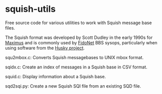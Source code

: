 squish-utils
============

Free source code for various utilities to work with Squish message base
files.


The Squish format was developed by Scott Dudley in the early 1990s for
[Maximus](https://github.com/sdudley/maximus) and is commonly used by
[FidoNet](https://en.wikipedia.org/wiki/FidoNet) BBS sysops, particularly
when using software from the [Husky project](https://github.com/huskyproject).

squ2mbox.c: Converts Squish messagebases to UNIX mbox format.

sqidx.c: Create an index of messages in a Squish base in CSV format.

squid.c: Display information about a Squish base.

sqd2sqi.py: Create a new Squish SQI file from an existing SQD file.
